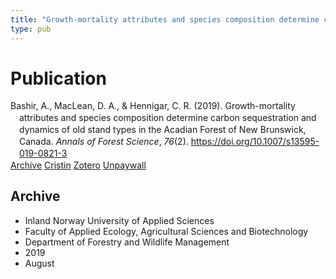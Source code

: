 ```yaml
---
title: "Growth-mortality attributes and species composition determine carbon sequestration and dynamics of old stand types in the Acadian Forest of New Brunswick, Canada"
type: pub
---
```

<h1>Publication</h1>
<article id="csl-bib-container-6YZC3S9T" class="csl-bib-container">
  <div class="csl-bib-body" style="line-height: 1.35; padding-left: 1em; text-indent:-1em;">
  <div class="csl-entry">Bashir, A., MacLean, D. A., &amp; Hennigar, C. R. (2019). Growth-mortality attributes and species composition determine carbon sequestration and dynamics of old stand types in the Acadian Forest of New Brunswick, Canada. <i>Annals of Forest Science</i>, <i>76</i>(2). <a href="https://doi.org/10.1007/s13595-019-0821-3">https://doi.org/10.1007/s13595-019-0821-3</a></div>
</div>
  <div class="csl-bib-buttons">
    <a href="#taxonomy-article-6YZC3S9T" class="csl-bib-button">Archive</a>
    <a href="https://app.cristin.no/results/show.jsf?id=1715630" alt="Cristin URL" class="csl-bib-button">Cristin</a>
    <a href="http://zotero.org/groups/5022929/items/6YZC3S9T" alt="Zotero URL" class="csl-bib-button">Zotero</a>
    <a href="https://link.springer.com/content/pdf/10.1007/s13595-019-0821-3.pdf" class="csl-bib-button">Unpaywall</a>
  </div>
  <div id="csl-bib-meta-container-6YZC3S9T"></div>
</article>
<div id="csl-bib-meta-6YZC3S9T" class="csl-bib-meta">
  <article id="taxonomy-article-6YZC3S9T" class="taxonomy-article">
    <h1>Archive</h1>
    <ul>
      <li>Inland Norway University of Applied Sciences</li>
      <li>Faculty of Applied Ecology, Agricultural Sciences and Biotechnology</li>
      <li>Department of Forestry and Wildlife Management</li>
      <li>2019</li>
      <li>August</li>
    </ul>
  </article>
</div>
